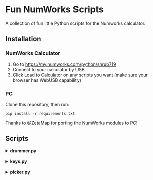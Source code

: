 # Fun NumWorks Scripts
A collection of fun little Python scripts for the Numworks calculator.  


## Installation

### NumWorks Calculator

1. Go to https://my.numworks.com/python/shrub719
1. Connect to your calculator by USB 
2. Click Load to Calculator on any scripts you want (make sure your browser has WebUSB capability)

### PC
Clone this repository, then run:
```
pip install -r requirements.txt 
```
Thanks to @ZetaMap for porting the NumWorks modules to PC!


## Scripts

<details>
<summary><strong>drummer.py</strong></summary>
Like a drummer/launchpad. <br />
Use the number keys to play the drums. Press <strong>.</strong> to change colours.
</details>

<br />

<details>
<summary><strong>keys.py</strong></summary>
Like one of those MIDI piano YouTube videos. <br />
Use the top row of numbers <code>7 8 9 ( )</code> to play the piano keys. Press <strong>EXE</strong> to change colours.
</details>

<br />

<details>
<summary><strong>picker.py</strong></summary>
A simple colour picker. <br />
<code>4 5 6</code>: increase R/G/B value <br />
<code>1 2 3</code>: decrease R/G/B value <br />
<code>BACK</code>: output RGB value and exit
</details>
